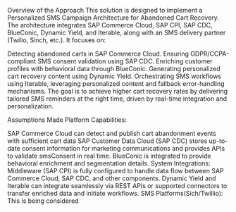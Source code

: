 Overview of the Approach
This solution is designed to implement a Personalized SMS Campaign Architecture for Abandoned Cart Recovery. The architecture integrates SAP Commerce Cloud, SAP CPI, SAP CDC, BlueConic, Dynamic Yield, and Iterable, along with an SMS delivery partner (Twilio, Sinch, etc.). It focuses on:

Detecting abandoned carts in SAP Commerce Cloud.
Ensuring GDPR/CCPA-compliant SMS consent validation using SAP CDC.
Enriching customer profiles with behavioral data through BlueConic.
Generating personalized cart recovery content using Dynamic Yield.
Orchestrating SMS workflows using Iterable, leveraging personalized content and fallback error-handling mechanisms.
The goal is to achieve higher cart recovery rates by delivering tailored SMS reminders at the right time, driven by real-time integration and personalization.

Assumptions Made
Platform Capabilities:

SAP Commerce Cloud can detect and publish cart abandonment events with sufficient cart data 
SAP Customer Data Cloud (SAP CDC) stores up-to-date consent information for marketing communications and provides APIs to validate smsConsent in real time.
BlueConic is integrated to provide behavioral enrichment and segmentation details.
System Integrations:
Middleware (SAP CPI) is fully configured to handle data flow between SAP Commerce Cloud, SAP CDC, and other components.
Dynamic Yield and Iterable can integrate seamlessly via REST APIs or supported connectors to transfer enriched data and initiate workflows.
SMS Platforms(Sich/Twillio): This is being considered
